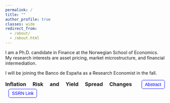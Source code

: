 ```yaml
---
permalink: /
title: ""
author_profile: true
classes: wide
redirect_from: 
  - /about/
  - /about.html
---
```


I am a Ph.D. candidate in Finance at the Norwegian School of Economics. My research interests are asset pricing, market microstructure, and financial intermediation. 

I will be joining the Banco de España as a Research Economist in the fall.

<div style="text-align: justify; margin-bottom: 50px;">
    <div>
        <h3 style="display: inline;">Inflation Risk and Yield Spread Changes</h3>
        <button onclick="toggleAbstract()" class="custom-button">Abstract</button>
        <button onclick="window.location.href='https://papers.ssrn.com/abstract=4299512';" class="custom-button">SSRN Link</button>
    </div>
</div>
<div id="abstract" style="display: none; margin-top: 20px;">
    <text>
    Inflation risk explains more than 40% of the systematic variation of yield spread changes beyond standard structural factors. I show that changes in expected inflation, volatility, and cyclicality are significant determinants of yield spread changes. A structural model with a stochastic price index and sticky cash flow accounts for these patterns and delivers further implications. In the cross-section, the model predicts increasing loading patterns on leverage and cash-flow flexibility. In the time series, the model predicts diminished effects during periods of high expected inflation. I find empirical support for the model’s predictions.
    </text>
</div>

<style>
    .custom-button {
        margin-left: 10px;
        padding: 5px 10px;
        font-size: 14px;
        color: blue;
        background-color: white;
        border: 1px solid blue;
        border-radius: 5px;
        cursor: pointer;
        transition: background-color 0.3s, box-shadow 0.3s;
    }

    .custom-button:hover {
        background-color: rgba(0, 0, 255, 0.1);
    }
</style>

<script>
    function toggleAbstract() {
        var abstractDiv = document.getElementById("abstract");
        if (abstractDiv.style.display === "none") {
            abstractDiv.style.display = "block";
        } else {
            abstractDiv.style.display = "none";
        }
    }
</script>
